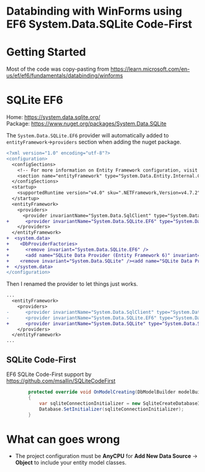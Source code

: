 # Databinding with WinForms using EF6 System.Data.SQLite Code-First 

# Getting Started

Most of the code was copy-pasting from https://learn.microsoft.com/en-us/ef/ef6/fundamentals/databinding/winforms

# SQLite EF6

Home: https://system.data.sqlite.org/   
Package: https://www.nuget.org/packages/System.Data.SQLite

The `System.Data.SQLite.EF6` provider will automatically added to `entityFramework`->`providers` section when adding the nuget package. 
```diff
<?xml version="1.0" encoding="utf-8"?>
<configuration>
  <configSections>
    <!-- For more information on Entity Framework configuration, visit http://go.microsoft.com/fwlink/?LinkID=237468 -->
    <section name="entityFramework" type="System.Data.Entity.Internal.ConfigFile.EntityFrameworkSection, EntityFramework, Version=6.0.0.0, Culture=neutral, PublicKeyToken=b77a5c561934e089" requirePermission="false" />
  </configSections>
  <startup>
    <supportedRuntime version="v4.0" sku=".NETFramework,Version=v4.7.2" />
  </startup>
  <entityFramework>
    <providers>
      <provider invariantName="System.Data.SqlClient" type="System.Data.Entity.SqlServer.SqlProviderServices, EntityFramework.SqlServer" />
+      <provider invariantName="System.Data.SQLite.EF6" type="System.Data.SQLite.EF6.SQLiteProviderServices, System.Data.SQLite.EF6" />
    </providers>
  </entityFramework>
+  <system.data>
+    <DbProviderFactories>
+      <remove invariant="System.Data.SQLite.EF6" />
+      <add name="SQLite Data Provider (Entity Framework 6)" invariant="System.Data.SQLite.EF6" description=".NET Framework Data Provider for SQLite (Entity Framework 6)" type="System.Data.SQLite.EF6.SQLiteProviderFactory, System.Data.SQLite.EF6" />
+    <remove invariant="System.Data.SQLite" /><add name="SQLite Data Provider" invariant="System.Data.SQLite" description=".NET Framework Data Provider for SQLite" type="System.Data.SQLite.SQLiteFactory, System.Data.SQLite" /></DbProviderFactories>
+  </system.data>
</configuration>
```   
Then I renamed the provider to let things just works.
```diff
...
  <entityFramework>
    <providers>
-      <provider invariantName="System.Data.SqlClient" type="System.Data.Entity.SqlServer.SqlProviderServices, EntityFramework.SqlServer" />
-      <provider invariantName="System.Data.SQLite.EF6" type="System.Data.SQLite.EF6.SQLiteProviderServices, System.Data.SQLite.EF6" />
+      <provider invariantName="System.Data.SQLite" type="System.Data.SQLite.EF6.SQLiteProviderServices, System.Data.SQLite.EF6" />
    </providers>
  </entityFramework>
...
```

## SQLite Code-First
EF6 SQLite Code-First support by https://github.com/msallin/SQLiteCodeFirst

``` csharp
        protected override void OnModelCreating(DbModelBuilder modelBuilder)
        {
            var sqliteConnectionInitializer = new SqliteCreateDatabaseIfNotExists<ProductContext>(modelBuilder, nullByteFileMeansNotExisting: true);
            Database.SetInitializer(sqliteConnectionInitializer);
        }
```

# What can goes wrong

- The project configuration must be **AnyCPU** for **Add New Data Source** -> **Object** to include your entity model classes.